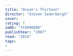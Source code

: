 ```yaml
---
title: "Ocean's Thirteen"
director: "Steven Soderbergh"
cover: 
rating: 7
imdb: "tt0496806"
publishYear: "2007"
read: "2014"
tags:
- 
---
```

